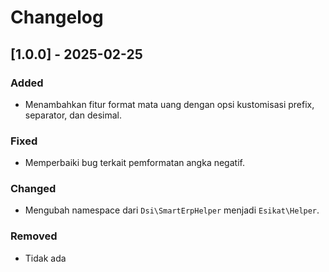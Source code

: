 # Changelog

## [1.0.0] - 2025-02-25
### Added
- Menambahkan fitur format mata uang dengan opsi kustomisasi prefix, separator, dan desimal.

### Fixed
- Memperbaiki bug terkait pemformatan angka negatif.

### Changed
- Mengubah namespace dari `Dsi\SmartErpHelper` menjadi `Esikat\Helper`.

### Removed 
- Tidak ada
